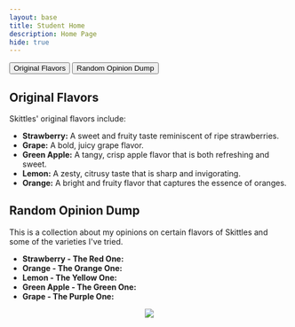 ```yaml
---
layout: base
title: Student Home 
description: Home Page
hide: true
---
```

<!DOCTYPE html>
<html lang="en">
    <div class="menu">
        <button onclick="showContent('original')">Original Flavors</button>
        <button onclick="showContent('random')">Random Opinion Dump</button>
    </div>
    <div class="content">
        <div id="original">
            <h2>Original Flavors</h2>
            <p>Skittles' original flavors include:</p>
            <ul>
                <li><strong>Strawberry:</strong> A sweet and fruity taste reminiscent of ripe strawberries.</li>
                <li><strong>Grape:</strong> A bold, juicy grape flavor.</li>
                <li><strong>Green Apple:</strong> A tangy, crisp apple flavor that is both refreshing and sweet.</li>
                <li><strong>Lemon:</strong> A zesty, citrusy taste that is sharp and invigorating.</li>
                <li><strong>Orange:</strong> A bright and fruity flavor that captures the essence of oranges.</li>
            </ul>
        </div>
        </div>
        <div id="random">
            <h2>Random Opinion Dump</h2>
            <p>This is a collection about my opinions on certain flavors of Skittles and some of the varieties I've tried.</p>
            <ul>
                <li><strong>Strawberry - The Red One:</strong>
                <li><strong>Orange - The Orange One:</strong>
                <li><strong>Lemon - The Yellow One:</strong>
                <li><strong>Green Apple - The Green One:</strong>
                <li><strong>Grape - The Purple One:</strong>
            </ul>
        </div>
</html>
<center>
<img src="https://www.google.com/search?q=running+mario+gid&rlz=1C1ONGR_enUS1124US1124&oq=running+mario+gid&gs_lcrp=EgZjaHJvbWUyBggAEEUYOdIBCDI4MzJqMGo3qAIAsAIA&sourceid=chrome&ie=UTF-8&safe=active&ssui=on#vhid=OO1NAt5f5B9OrM&vssid=l">
</center>
